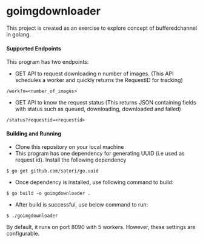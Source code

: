 # goimgdownloader

This project is created as an exercise to explore concept of bufferedchannel in golang. 

#### Supported Endpoints
This program has two endpoints:
 - GET API to request downloading n number of images. (This API schedules a worker and quickly returns the RequestID for tracking)
```
/work?n=<number_of_images>
```

- GET API to know the request status (This returns JSON containing fields with status such as queued, downloading, downloaded and failed)
```
/status?requestid=<requestid>
```

#### Building and Running

- Clone this repository on your local machine
- This program has one dependency for generating UUID (i.e used as request id). Install the following dependency
```
$ go get github.com/satori/go.uuid
```
- Once dependency is installed, use following command to build:
```
$ go build -o goimgdownloader .
```
- After build is successful, use below command to run:
```
$ ./goimgdownloader
```

By default, it runs on port 8090 with 5 workers. However, these settings are configurable.
